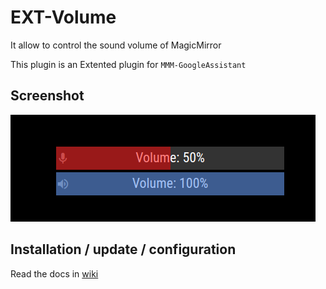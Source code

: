 # EXT-Volume

It allow to control the sound volume of MagicMirror

This plugin is an Extented plugin for `MMM-GoogleAssistant`

## Screenshot

![screenshot](https://raw.githubusercontent.com/bugsounet/EXT-Volume/dev/resources/screenshot.png)

## Installation / update / configuration

Read the docs in [wiki](https://wiki.bugsounet.fr/EXT-Volume)

